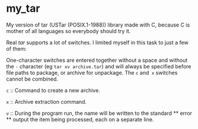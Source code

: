 # my_tar
My version of tar (USTar (POSIX.1-1988)) library made with C, because C is mother of all languages so everybody should try it. 


Real _tar_ supports a lot of switches. I limited myself in this task
to just a few of them:

One-character switches are entered together without a space and without the `-` character
(eg `tar xv archive.tar`) and will always be specified before file paths to package, or archive for unpackage.
The `c` and` x` switches cannot be combined.

`c` ::
Command to create a new archive.

`x` ::
Archive extraction command.

`v` ::
During the program run, the name will be written to the standard ** error ** output
the item being processed, each on a separate line.
